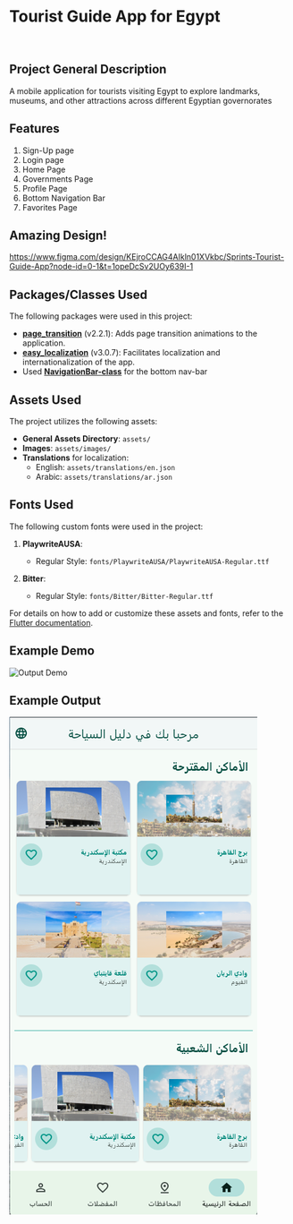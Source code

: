 # Tourist Guide App for Egypt

<br>

## Project General Description

A mobile application for tourists visiting Egypt to explore landmarks, museums, and other attractions across different Egyptian governorates

## Features
1. Sign-Up page
2. Login page
3. Home Page
4. Governments Page
5. Profile Page
6. Bottom Navigation Bar
7. Favorites Page

## Amazing Design!
https://www.figma.com/design/KEjroCCAG4AIkln01XVkbc/Sprints-Tourist-Guide-App?node-id=0-1&t=1opeDcSv2UOy639I-1

## Packages/Classes Used
The following packages were used in this project:

- **[page_transition](https://pub.dev/packages/page_transition)** (v2.2.1): Adds page transition animations to the application.
- **[easy_localization](https://pub.dev/packages/easy_localization)** (v3.0.7): Facilitates localization and internationalization of the app.
- Used **[NavigationBar-class](https://api.flutter.dev/flutter/material/NavigationBar-class.html)** for the bottom nav-bar

## Assets Used
The project utilizes the following assets:

- **General Assets Directory**: `assets/`
- **Images**: `assets/images/`
- **Translations** for localization:
  - English: `assets/translations/en.json`
  - Arabic: `assets/translations/ar.json`

## Fonts Used
The following custom fonts were used in the project:

1. **PlaywriteAUSA**:
   - Regular Style: `fonts/PlaywriteAUSA/PlaywriteAUSA-Regular.ttf`

2. **Bitter**:
   - Regular Style: `fonts/Bitter/Bitter-Regular.ttf`

For details on how to add or customize these assets and fonts, refer to the [Flutter documentation](https://flutter.dev/docs/development/ui/assets-and-images).

## Example Demo
![Output Demo](tour-guide-app.gif)

## Example Output
![Output Screenshot](screenshot.png)


